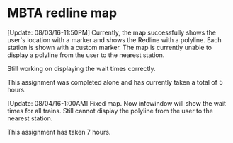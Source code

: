 # MBTA redline map

<!--Currently, the map successfully shows the Redline with a polyline and is centered on South Station. The map is currently missing markers for each station. -->
<!---->
<!--[Update: 07/27/16-10:45pm] Added markers for each station. However, the for loop uses static parameter. Should be changed later if time permits. -->
<!---->
<!--This assignment was completed alone and has currently taken a total of 4 hours.-->


[Update: 08/03/16-11:50PM] Currently, the map successfully shows the user's location with a marker and shows the Redline with a polyline. Each station is shown with a custom marker. The map is currently unable to display a polyline from the user to the nearest station. 

Still working on displaying the wait times correctly.

This assignment was completed alone and has currently taken a total of 5 hours. 


[Update: 08/04/16-1:00AM] Fixed map. Now infowindow will show the wait times for all trains. Still cannot display the polyline from the user to the nearest station.

This assignment has taken 7 hours.

